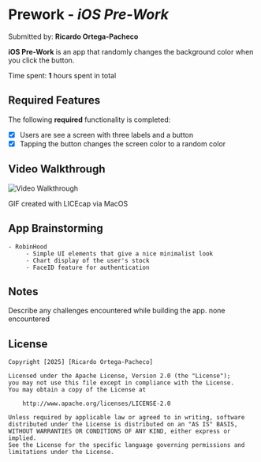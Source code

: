 # Prework - *iOS Pre-Work*

Submitted by: **Ricardo Ortega-Pacheco**

**iOS Pre-Work** is an app that randomly changes the background color when you click the button.

Time spent: **1** hours spent in total

## Required Features

The following **required** functionality is completed:

- [x] Users are see a screen with three labels and a button
- [x] Tapping the button changes the screen color to a random color
 
## Video Walkthrough

<img src='https://imgur.com/lndtUt5' title='Video Walkthrough' width='' alt='Video Walkthrough' />

GIF created with LICEcap via MacOS

## App Brainstorming
    - RobinHood
         - Simple UI elements that give a nice minimalist look
         - Chart display of the user's stock
         - FaceID feature for authentication
## Notes

Describe any challenges encountered while building the app.
         none encountered

## License

    Copyright [2025] [Ricardo Ortega-Pacheco]

    Licensed under the Apache License, Version 2.0 (the "License");
    you may not use this file except in compliance with the License.
    You may obtain a copy of the License at

        http://www.apache.org/licenses/LICENSE-2.0

    Unless required by applicable law or agreed to in writing, software
    distributed under the License is distributed on an "AS IS" BASIS,
    WITHOUT WARRANTIES OR CONDITIONS OF ANY KIND, either express or implied.
    See the License for the specific language governing permissions and
    limitations under the License.
